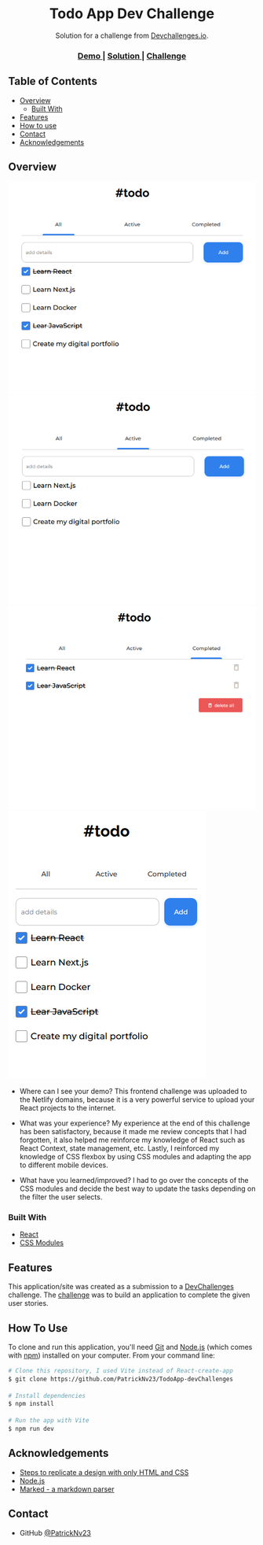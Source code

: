 <h1 align="center">Todo App Dev Challenge</h1>

<div align="center">
   Solution for a challenge from  <a href="http://devchallenges.io" target="_blank">Devchallenges.io</a>.
</div>

<div align="center">
  <h3>
    <a href="https://todoappnv.netlify.app/">
      Demo
    </a>
    <span> | </span>
    <a href="https://github.com/PatrickNv23/TodoApp-devChallenges">
      Solution
    </a>
    <span> | </span>
    <a href="https://devchallenges.io/challenges/hH6PbOHBdPm6otzw2De5">
      Challenge
    </a>
  </h3>
</div>

<!-- TABLE OF CONTENTS -->

## Table of Contents

- [Overview](#overview)
  - [Built With](#built-with)
- [Features](#features)
- [How to use](#how-to-use)
- [Contact](#contact)
- [Acknowledgements](#acknowledgements)

<!-- OVERVIEW -->

## Overview

![screenshot](https://raw.githubusercontent.com/PatrickNv23/TodoApp-devChallenges/main/public/todoapp_all.png)
![screenshot](https://raw.githubusercontent.com/PatrickNv23/TodoApp-devChallenges/main/public/todoapp_active.png)
![screenshot](https://raw.githubusercontent.com/PatrickNv23/TodoApp-devChallenges/main/public/todoapp_completed.png)
![screenshot](https://raw.githubusercontent.com/PatrickNv23/TodoApp-devChallenges/main/public/todoapp_responsive.png)

- Where can I see your demo?
  This frontend challenge was uploaded to the Netlify domains, because it is a very powerful service to upload your React projects to the internet.

- What was your experience?
 My experience at the end of this challenge has been satisfactory, because it made me review concepts that I had forgotten, it also helped me reinforce my knowledge of React such as React Context, state management, etc.
 Lastly, I reinforced my knowledge of CSS flexbox by using CSS modules and adapting the app to different mobile devices.

- What have you learned/improved?
  I had to go over the concepts of the CSS modules and decide the best way to update the tasks depending on the filter the user selects.

### Built With

<!-- This section should list any major frameworks that you built your project using. Here are a few examples.-->

- [React](https://reactjs.org/)
- [CSS Modules](https://github.com/css-modules/css-modules)

## Features

<!-- List the features of your application or follow the template. Don't share the figma file here :) -->

This application/site was created as a submission to a [DevChallenges](https://devchallenges.io/challenges) challenge. The [challenge](https://devchallenges.io/challenges/hH6PbOHBdPm6otzw2De5) was to build an application to complete the given user stories.

## How To Use

<!-- Example: -->

To clone and run this application, you'll need [Git](https://git-scm.com) and [Node.js](https://nodejs.org/en/download/) (which comes with [npm](http://npmjs.com)) installed on your computer. From your command line:

```bash
# Clone this repository, I used Vite instead of React-create-app
$ git clone https://github.com/PatrickNv23/TodoApp-devChallenges

# Install dependencies
$ npm install

# Run the app with Vite
$ npm run dev
```

## Acknowledgements

<!-- This section should list any articles or add-ons/plugins that helps you to complete the project. This is optional but it will help you in the future. For example: -->

- [Steps to replicate a design with only HTML and CSS](https://devchallenges-blogs.web.app/how-to-replicate-design/)
- [Node.js](https://nodejs.org/)
- [Marked - a markdown parser](https://github.com/chjj/marked)

## Contact

- GitHub [@PatrickNv23](https://github.com/PatrickNv23)
